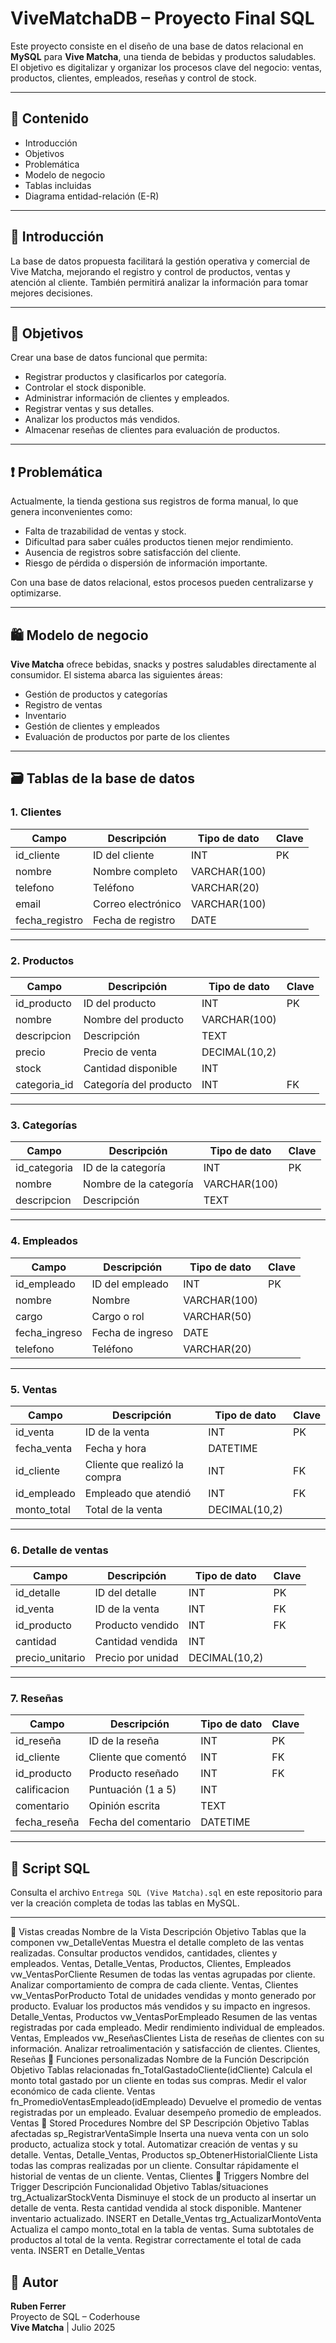 # ViveMatchaDB – Proyecto Final SQL

Este proyecto consiste en el diseño de una base de datos relacional en **MySQL** para **Vive Matcha**, una tienda de bebidas y productos saludables. El objetivo es digitalizar y organizar los procesos clave del negocio: ventas, productos, clientes, empleados, reseñas y control de stock.

---

## 📂 Contenido

- Introducción  
- Objetivos  
- Problemática  
- Modelo de negocio  
- Tablas incluidas  
- Diagrama entidad-relación (E-R)

---

## 🧾 Introducción

La base de datos propuesta facilitará la gestión operativa y comercial de Vive Matcha, mejorando el registro y control de productos, ventas y atención al cliente. También permitirá analizar la información para tomar mejores decisiones.

---

## 🎯 Objetivos

Crear una base de datos funcional que permita:

- Registrar productos y clasificarlos por categoría.
- Controlar el stock disponible.
- Administrar información de clientes y empleados.
- Registrar ventas y sus detalles.
- Analizar los productos más vendidos.
- Almacenar reseñas de clientes para evaluación de productos.

---

## ❗ Problemática

Actualmente, la tienda gestiona sus registros de forma manual, lo que genera inconvenientes como:

- Falta de trazabilidad de ventas y stock.
- Dificultad para saber cuáles productos tienen mejor rendimiento.
- Ausencia de registros sobre satisfacción del cliente.
- Riesgo de pérdida o dispersión de información importante.

Con una base de datos relacional, estos procesos pueden centralizarse y optimizarse.

---

## 🛍️ Modelo de negocio

**Vive Matcha** ofrece bebidas, snacks y postres saludables directamente al consumidor. El sistema abarca las siguientes áreas:

- Gestión de productos y categorías
- Registro de ventas
- Inventario
- Gestión de clientes y empleados
- Evaluación de productos por parte de los clientes

---

## 🗃️ Tablas de la base de datos

### 1. Clientes
| Campo           | Descripción              | Tipo de dato     | Clave |
|------------------|--------------------------|------------------|-------|
| id_cliente       | ID del cliente           | INT              | PK    |
| nombre           | Nombre completo          | VARCHAR(100)     |       |
| telefono         | Teléfono                 | VARCHAR(20)      |       |
| email            | Correo electrónico       | VARCHAR(100)     |       |
| fecha_registro   | Fecha de registro        | DATE             |       |

---

### 2. Productos
| Campo           | Descripción              | Tipo de dato     | Clave |
|------------------|--------------------------|------------------|-------|
| id_producto      | ID del producto          | INT              | PK    |
| nombre           | Nombre del producto      | VARCHAR(100)     |       |
| descripcion      | Descripción              | TEXT             |       |
| precio           | Precio de venta          | DECIMAL(10,2)    |       |
| stock            | Cantidad disponible      | INT              |       |
| categoria_id     | Categoría del producto   | INT              | FK    |

---

### 3. Categorías
| Campo           | Descripción              | Tipo de dato     | Clave |
|------------------|--------------------------|------------------|-------|
| id_categoria     | ID de la categoría       | INT              | PK    |
| nombre           | Nombre de la categoría   | VARCHAR(100)     |       |
| descripcion      | Descripción              | TEXT             |       |

---

### 4. Empleados
| Campo           | Descripción              | Tipo de dato     | Clave |
|------------------|--------------------------|------------------|-------|
| id_empleado      | ID del empleado          | INT              | PK    |
| nombre           | Nombre                   | VARCHAR(100)     |       |
| cargo            | Cargo o rol              | VARCHAR(50)      |       |
| fecha_ingreso    | Fecha de ingreso         | DATE             |       |
| telefono         | Teléfono                 | VARCHAR(20)      |       |

---

### 5. Ventas
| Campo           | Descripción              | Tipo de dato     | Clave |
|------------------|--------------------------|------------------|-------|
| id_venta         | ID de la venta           | INT              | PK    |
| fecha_venta      | Fecha y hora             | DATETIME         |       |
| id_cliente       | Cliente que realizó la compra | INT         | FK    |
| id_empleado      | Empleado que atendió     | INT              | FK    |
| monto_total      | Total de la venta        | DECIMAL(10,2)    |       |

---

### 6. Detalle de ventas
| Campo           | Descripción              | Tipo de dato     | Clave |
|------------------|--------------------------|------------------|-------|
| id_detalle       | ID del detalle           | INT              | PK    |
| id_venta         | ID de la venta           | INT              | FK    |
| id_producto      | Producto vendido         | INT              | FK    |
| cantidad         | Cantidad vendida         | INT              |       |
| precio_unitario  | Precio por unidad        | DECIMAL(10,2)    |       |

---

### 7. Reseñas
| Campo           | Descripción              | Tipo de dato     | Clave |
|------------------|--------------------------|------------------|-------|
| id_reseña        | ID de la reseña          | INT              | PK    |
| id_cliente       | Cliente que comentó      | INT              | FK    |
| id_producto      | Producto reseñado        | INT              | FK    |
| calificacion     | Puntuación (1 a 5)       | INT              |       |
| comentario       | Opinión escrita          | TEXT             |       |
| fecha_reseña     | Fecha del comentario     | DATETIME         |       |

---

## 💾 Script SQL

Consulta el archivo `Entrega SQL (Vive Matcha).sql` en este repositorio para ver la creación completa de todas las tablas en MySQL.

---

🔹 Vistas creadas
Nombre de la Vista	Descripción	Objetivo	Tablas que la componen
vw_DetalleVentas	Muestra el detalle completo de las ventas realizadas.	Consultar productos vendidos, cantidades, clientes y empleados.	Ventas, Detalle_Ventas, Productos, Clientes, Empleados
vw_VentasPorCliente	Resumen de todas las ventas agrupadas por cliente.	Analizar comportamiento de compra de cada cliente.	Ventas, Clientes
vw_VentasPorProducto	Total de unidades vendidas y monto generado por producto.	Evaluar los productos más vendidos y su impacto en ingresos.	Detalle_Ventas, Productos
vw_VentasPorEmpleado	Resumen de las ventas registradas por cada empleado.	Medir rendimiento individual de empleados.	Ventas, Empleados
vw_ReseñasClientes	Lista de reseñas de clientes con su información.	Analizar retroalimentación y satisfacción de clientes.	Clientes, Reseñas
🔹 Funciones personalizadas
Nombre de la Función	Descripción	Objetivo	Tablas relacionadas
fn_TotalGastadoCliente(idCliente)	Calcula el monto total gastado por un cliente en todas sus compras.	Medir el valor económico de cada cliente.	Ventas
fn_PromedioVentasEmpleado(idEmpleado)	Devuelve el promedio de ventas registradas por un empleado.	Evaluar desempeño promedio de empleados.	Ventas
🔹 Stored Procedures
Nombre del SP	Descripción	Objetivo	Tablas afectadas
sp_RegistrarVentaSimple	Inserta una nueva venta con un solo producto, actualiza stock y total.	Automatizar creación de ventas y su detalle.	Ventas, Detalle_Ventas, Productos
sp_ObtenerHistorialCliente	Lista todas las compras realizadas por un cliente.	Consultar rápidamente el historial de ventas de un cliente.	Ventas, Clientes
🔹 Triggers
Nombre del Trigger	Descripción	Funcionalidad	Objetivo	Tablas/situaciones
trg_ActualizarStockVenta	Disminuye el stock de un producto al insertar un detalle de venta.	Resta cantidad vendida al stock disponible.	Mantener inventario actualizado.	INSERT en Detalle_Ventas
trg_ActualizarMontoVenta	Actualiza el campo monto_total en la tabla de ventas.	Suma subtotales de productos al total de la venta.	Registrar correctamente el total de cada venta.	INSERT en Detalle_Ventas

## 👤 Autor

**Ruben Ferrer**  
Proyecto de SQL – Coderhouse  
**Vive Matcha** | Julio 2025
